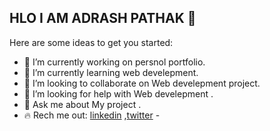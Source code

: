 ## HLO I AM ADRASH PATHAK 👋

Here are some ideas to get you started:

- 🔭 I’m currently working on persnol portfolio.
- 🌱 I’m currently learning web develepment.
- 👯 I’m looking to collaborate on Web develepment project.
- 🤔 I’m looking for help with  Web develepment .
- 💬 Ask me about My project .
-  🔥 Rech me out: [linkedin](https://www.linkedin.com/in/adrash-pathak-b2720122a) ,[twitter](https://twitter.com/Adrashpathak1?t=jH6027X2EwrlESEhJj-SLw&s=09)
-![]()
